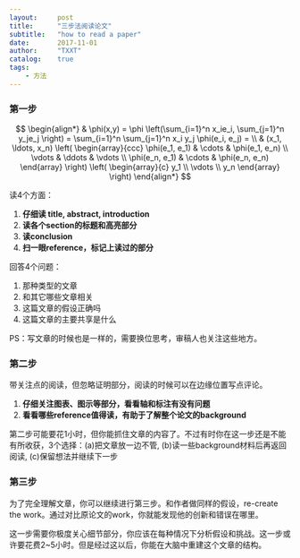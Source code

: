 ```yaml
---
layout:     post
title:      "三步法阅读论文"
subtitle:   "how to read a paper"
date:       2017-11-01
author:     "TXXT"
catalog:    true
tags:
    - 方法
---
```



### 第一步

$$
\begin{align*}
  & \phi(x,y) = \phi \left(\sum_{i=1}^n x_ie_i, \sum_{j=1}^n y_je_j \right)
  = \sum_{i=1}^n \sum_{j=1}^n x_i y_j \phi(e_i, e_j) = \\
  & (x_1, \ldots, x_n) \left( \begin{array}{ccc}
      \phi(e_1, e_1) & \cdots & \phi(e_1, e_n) \\
      \vdots & \ddots & \vdots \\
      \phi(e_n, e_1) & \cdots & \phi(e_n, e_n)
    \end{array} \right)
  \left( \begin{array}{c}
      y_1 \\
      \vdots \\
      y_n
    \end{array} \right)
\end{align*}
$$

读4个方面：

1. **仔细读 title, abstract, introduction**
2. **读各个section的标题和高亮部分**
3. **读conclusion**
4. **扫一眼reference，标记上读过的部分**

回答4个问题：

1. 那种类型的文章
2. 和其它哪些文章相关
3. 这篇文章的假设正确吗
4. 这篇文章的主要共享是什么

PS：写文章的时候也是一样的，需要换位思考，审稿人也关注这些地方。

### 第二步

带关注点的阅读，但忽略证明部分，阅读的时候可以在边缘位置写点评论。

1. **仔细关注图表、图示等部分，看看轴和标注有没有问题**
2. **看看哪些reference值得读，有助于了解整个论文的background**

第二步可能要花1小时，但你能抓住文章的内容了。不过有时你在这一步还是不能有所收获，3个选择：(a)把文章放一边不管, (b)读一些background材料后再返回阅读, (c)保留想法并继续下一步

### 第三步

为了完全理解文章，你可以继续进行第三步。和作者做同样的假设，re-create the work。通过对比原论文的work，你就能发现他的创新和错误在哪里。

这一步需要你极度关心细节部分，你应该在每种情况下分析假设和挑战。这一步或许要花费2~5小时。但是经过这以后，你能在大脑中重建这个文章的结构。
